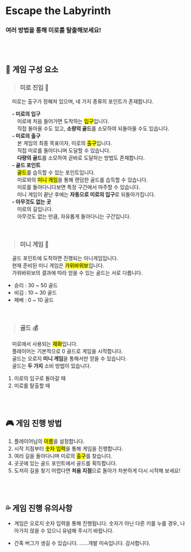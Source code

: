 # Escape the Labyrinth
### 여러 방법을 통해 미로를 탈출해보세요!
<br><br>

## 📍 게임 구성 요소
> ### 미로 진입 🚪  
　 미로는 출구가 정해져 있으며, 네 가지 종류의 포인트가 존재합니다.  
  
　 **- 미로의 입구**  
　 　미로에 처음 들어가면 도착하는 <mark>입구</mark>입니다.  
　 　직접 돌아올 수도 있고, **소량의 골드**를 소모하여 되돌아올 수도 있습니다.  
　 **- 미로의 출구**  
　 　본 게임의 최종 목표이자, 미로의 <mark>출구</mark>입니다.  
　 　직접 미로를 돌아다니며 도달할 수 있습니다.  
　 　**다량의 골드**를 소모하여 곧바로 도달하는 방법도 존재합니다.  
　 **- 골드 포인트**  
　 　<mark>골드</mark>를 습득할 수 있는 포인트입니다.  
　 　미로와의 <mark>미니 게임</mark>을 통해 랜덤한 골드를 습득할 수 있습니다.  
　 　미로를 돌아다니다보면 특정 구간에서 마주할 수 있습니다.  
　 　미니 게임이 끝난 후에는 **자동으로 미로의 입구**로 되돌아가집니다.  
　 **- 아무것도 없는 곳**  
　 　미로의 길입니다.  
　 　아무것도 없는 만큼, 자유롭게 돌아다니는 구간입니다.  
   
<br>

> ### 미니 게임 🎲  
　 골드 포인트에 도착하면 진행되는 미니게임입니다.  
　 현재 준비된 미니 게임은 <mark>가위바위보</mark>입니다.  
　 가위바위보의 결과에 따라 얻을 수 있는 골드는 서로 다릅니다.  
  * 승리 : 30 ~ 50 골드  
  * 비김 : 10 ~ 30 골드  
  * 패배 :  0 ~ 10 골드

<br>

> ### 골드 💰  
　 미로에서 사용되는 <mark>재화</mark>입니다.  
　 플레이어는 기본적으로 0 골드로 게임을 시작합니다.  
　 골드는 오로지 **미니 게임**을 통해서만 얻을 수 있습니다.  
　 골드는 **두 가지** 소비 방법이 있습니다.
   1. 미로의 입구로 돌아갈 때  
   2. 미로를 탈출할 때 

<br><br>

## 🎮 게임 진행 방법
1. 플레이어님의 <mark>이름</mark>을 설정합니다.
2. 시작 지점부터 <mark>숫자 입력</mark>을 통해 게임을 진행합니다.
3. 여러 길을 돌아다니며 미로의 <mark>출구</mark>를 찾습니다.
4. 곳곳에 있는 골드 포인트에서 골드를 획득합니다.
5. 도저히 길을 찾기 어렵다면 **처음 지점**으로 돌아가 차분하게 다시 시작해 보세요!

<br><br>

## 💦 게임 진행 유의사항  
* 게임은 오로지 숫자 입력을 통해 진행됩니다. 숫자가 아닌 다른 키를 누를 경우, 나아가지 않을 수 있으니 유념해 주시기 바랍니다.
* 간혹 버그가 생길 수 있습니다. ……개발 미숙입니다. 감사합니다.


  <br><br><br>
